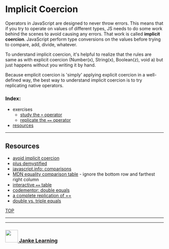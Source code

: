 # Implicit Coercion

Operators in JavaScript are designed to never throw errors.  This means that if you try to operate on values of different types, JS needs to do some work behind the scenes to avoid causing any errors.  That work is called __implicit coercion__.  JavaScript perform type conversions on the values before trying to compare, add, divide, whatever. 

To understand implicit coercion, it's helpful to realize that the rules are same as with explicit coercion (Number(x), String(x), Boolean(z), void a) but just happens without you writing it by hand. 

Because emplicit coercion is 'simply' applying explicit coercion in a well-defined way, the best way to understand implicit coercion is to try replicating native operators.

### Index:
* exercises
    * [study the ```+``` operator](./study-the-plus-operator.md)
    * [replicate the ```==``` operator](./replicate-loose-equality.md)
* [resources](#resources)

---

## Resources

* [avoid implicit coercion](https://eslint.org/docs/rules/no-implicit-coercion)
* [plus demystified](https://dmitripavlutin.com/javascriptss-addition-operator-demystified/)
* [javascript.info: comparisons](https://javascript.info/comparison)
* [MDN equality comparison table](https://developer.mozilla.org/en-US/docs/Web/JavaScript/Equality_comparisons_and_sameness) - ignore the bottom row and farthest right column
* [interactive ```==``` table](https://janke-learning.org/equalities-coercion/)
* [codementor: double equals](https://www.codementor.io/javascript/tutorial/double-equals-and-coercion-in-javascript)
* [a complete replication of ==](https://gist.github.com/qntm/d899c00aa1ac2c663ac6db23bcffcaba)
* [double vs. triple equals](https://codeburst.io/javascript-double-equals-vs-triple-equals-61d4ce5a121a)


[TOP](#implicit-coercion)

___
___
### <a href="http://janke-learning.org" target="_blank"><img src="https://user-images.githubusercontent.com/18554853/50098409-22575780-021c-11e9-99e1-962787adaded.png" width="40" height="40"></img> Janke Learning</a>
